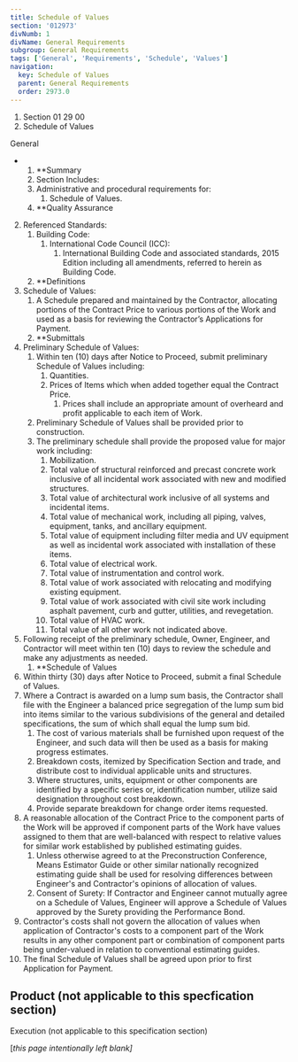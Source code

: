 ```yaml
---
title: Schedule of Values
section: '012973'
divNumb: 1
divName: General Requirements
subgroup: General Requirements
tags: ['General', 'Requirements', 'Schedule', 'Values']
navigation:
  key: Schedule of Values
  parent: General Requirements
  order: 2973.0
---
```


   1. Section 01 29 00
   1. Schedule of Values

General

* 
	1. **Summary
   1. Section Includes:
	1. Administrative and procedural requirements for:
		1. Schedule of Values.
	2. **Quality Assurance
2. Referenced Standards:
	1. Building Code:
		1. International Code Council (ICC):
			1. International Building Code and associated standards, 2015 Edition including all amendments, referred to herein as Building Code.
	2. **Definitions
3. Schedule of Values:
      1. A Schedule prepared and maintained by the Contractor, allocating portions of the Contract Price to various portions of the Work and used as a basis for reviewing the Contractor’s Applications for Payment. 
	1. **Submittals
4. Preliminary Schedule of Values:
	1. Within ten (10) days after Notice to Proceed, submit preliminary Schedule of Values including:
		1. Quantities.
		2. Prices of Items which when added together equal the Contract Price. 
			1. Prices shall include an appropriate amount of overheard and profit applicable to each item of Work.
	2. Preliminary Schedule of Values shall be provided prior to construction. 
	3. The preliminary schedule shall provide the proposed value for major work including:
		1. Mobilization.
		2. Total value of structural reinforced and precast concrete work inclusive of all incidental work associated with new and modified structures. 
		3. Total value of architectural work inclusive of all systems and incidental items. 
		4. Total value of mechanical work, including all piping, valves, equipment, tanks, and ancillary equipment.
		5. Total value of equipment including filter media and UV equipment as well as incidental work associated with installation of these items. 
		6. Total value of electrical work. 
		7. Total value of instrumentation and control work.
		8. Total value of work associated with relocating and modifying existing equipment.
		9. Total value of work associated with civil site work including asphalt pavement, curb and gutter, utilities, and revegetation. 
		10. Total value of HVAC work.
		11. Total value of all other work not indicated above.
5. Following receipt of the preliminary schedule, Owner, Engineer, and Contractor will meet within ten (10) days to review the schedule and make any adjustments as needed. 
	1. **Schedule of Values
6. Within thirty (30) days after Notice to Proceed, submit a final Schedule of Values.
7. Where a Contract is awarded on a lump sum basis, the Contractor shall file with the Engineer a balanced price segregation of the lump sum bid into items similar to the various subdivisions of the general and detailed specifications, the sum of which shall equal the lump sum bid.
	1. The cost of various materials shall be furnished upon request of the Engineer, and such data will then be used as a basis for making progress estimates.
	2. Breakdown costs, itemized by Specification Section and trade, and distribute cost to individual applicable units and structures.
	3. Where structures, units, equipment or other components are identified by a specific series or, identification number, utilize said designation throughout cost breakdown.
	4. Provide separate breakdown for change order items requested.
8. A reasonable allocation of the Contract Price to the component parts of the Work will be approved if component parts of the Work have values assigned to them that are well-balanced with respect to relative values for similar work established by published estimating guides.
	1. Unless otherwise agreed to at the Preconstruction Conference, Means Estimator Guide or other similar nationally recognized estimating guide shall be used for resolving differences between Engineer's and Contractor's opinions of allocation of values.
	2. Consent of Surety: If Contractor and Engineer cannot mutually agree on a Schedule of Values, Engineer will approve a Schedule of Values approved by the Surety providing the Performance Bond.
9. Contractor's costs shall not govern the allocation of values when application of Contractor's costs to a component part of the Work results in any other component part or combination of component parts being under-valued in relation to conventional estimating guides.
10. The final Schedule of Values shall be agreed upon prior to first Application for Payment.
   ## Product (not applicable to this specfication section)

Execution
 (not applicable to this specification section)

[*this page intentionally left blank]*

